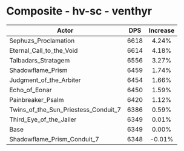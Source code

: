 # Composite - hv-sc - venthyr
| Actor | DPS | Increase |
|---|:---:|:---:|
|Sephuzs_Proclamation|6618|4.24%|
|Eternal_Call_to_the_Void|6614|4.18%|
|Talbadars_Stratagem|6556|3.27%|
|Shadowflame_Prism|6459|1.74%|
|Judgment_of_the_Arbiter|6454|1.66%|
|Echo_of_Eonar|6450|1.59%|
|Painbreaker_Psalm|6420|1.12%|
|Twins_of_the_Sun_Priestess_Conduit_7|6386|0.59%|
|Third_Eye_of_the_Jailer|6349|0.01%|
|Base|6349|0.00%|
|Shadowflame_Prism_Conduit_7|6348|-0.01%|
